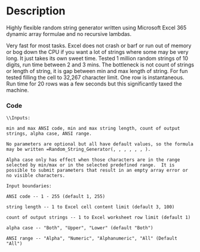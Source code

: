 # Description
Highly flexible random string generator written using Microsoft Excel 365 dynamic array formulae and no recursive lambdas. 

Very fast for most tasks.  Excel does not crash or barf or run out of memory or bog down the CPU if you want a lot of strings where some may be very long.  It just takes its own sweet time.  Tested 1 million random strings of 10 digits, run time between 2 and 3 mins.  The bottleneck is not count of strings or length of string, it is gap between min and max length of string.  For fun tested filling the cell to 32,267 character limit.  One row is instantaneous.  Run time for 20 rows was a few seconds but this significantly taxed the machine.

### Code
```
\\Inputs:  

min and max ANSI code, min and max string length, count of output strings, alpha case, ANSI range.  

No parameters are optional but all have default values, so the formula may be written =Random_String_Generator(, , , , , , ).

Alpha case only has effect when those characters are in the range selected by min/max or in the selected predefined range.  It is possible to submit parameters that result in an empty array error or no visible characters.  

Input boundaries:

ANSI code -- 1 - 255 (default 1, 255)

string length -- 1 to Excel cell content limit (default 3, 100)

count of output strings -- 1 to Excel worksheet row limit (default 1)

alpha case -- "Both", "Upper", "Lower" (default "Both")

ANSI range -- "Alpha", "Numeric", "Alphanumeric", "All" (Default "All")
